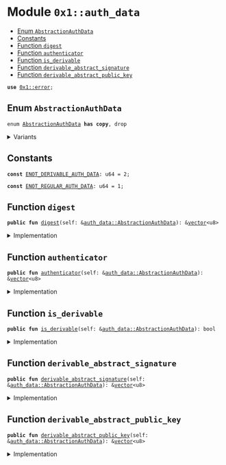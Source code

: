 
<a id="0x1_auth_data"></a>

# Module `0x1::auth_data`



-  [Enum `AbstractionAuthData`](#0x1_auth_data_AbstractionAuthData)
-  [Constants](#@Constants_0)
-  [Function `digest`](#0x1_auth_data_digest)
-  [Function `authenticator`](#0x1_auth_data_authenticator)
-  [Function `is_derivable`](#0x1_auth_data_is_derivable)
-  [Function `derivable_abstract_signature`](#0x1_auth_data_derivable_abstract_signature)
-  [Function `derivable_abstract_public_key`](#0x1_auth_data_derivable_abstract_public_key)


<pre><code><b>use</b> <a href="../../cedra-stdlib/../move-stdlib/doc/error.md#0x1_error">0x1::error</a>;
</code></pre>



<a id="0x1_auth_data_AbstractionAuthData"></a>

## Enum `AbstractionAuthData`



<pre><code>enum <a href="auth_data.md#0x1_auth_data_AbstractionAuthData">AbstractionAuthData</a> <b>has</b> <b>copy</b>, drop
</code></pre>



<details>
<summary>Variants</summary>


<details>
<summary>V1</summary>


<details>
<summary>Fields</summary>


<dl>
<dt>
<code>digest: <a href="../../cedra-stdlib/../move-stdlib/doc/vector.md#0x1_vector">vector</a>&lt;u8&gt;</code>
</dt>
<dd>

</dd>
<dt>
<code>authenticator: <a href="../../cedra-stdlib/../move-stdlib/doc/vector.md#0x1_vector">vector</a>&lt;u8&gt;</code>
</dt>
<dd>

</dd>
</dl>


</details>

</details>

<details>
<summary>DerivableV1</summary>


<details>
<summary>Fields</summary>


<dl>
<dt>
<code>digest: <a href="../../cedra-stdlib/../move-stdlib/doc/vector.md#0x1_vector">vector</a>&lt;u8&gt;</code>
</dt>
<dd>

</dd>
<dt>
<code>abstract_signature: <a href="../../cedra-stdlib/../move-stdlib/doc/vector.md#0x1_vector">vector</a>&lt;u8&gt;</code>
</dt>
<dd>

</dd>
<dt>
<code>abstract_public_key: <a href="../../cedra-stdlib/../move-stdlib/doc/vector.md#0x1_vector">vector</a>&lt;u8&gt;</code>
</dt>
<dd>

</dd>
</dl>


</details>

</details>

</details>

<a id="@Constants_0"></a>

## Constants


<a id="0x1_auth_data_ENOT_DERIVABLE_AUTH_DATA"></a>



<pre><code><b>const</b> <a href="auth_data.md#0x1_auth_data_ENOT_DERIVABLE_AUTH_DATA">ENOT_DERIVABLE_AUTH_DATA</a>: u64 = 2;
</code></pre>



<a id="0x1_auth_data_ENOT_REGULAR_AUTH_DATA"></a>



<pre><code><b>const</b> <a href="auth_data.md#0x1_auth_data_ENOT_REGULAR_AUTH_DATA">ENOT_REGULAR_AUTH_DATA</a>: u64 = 1;
</code></pre>



<a id="0x1_auth_data_digest"></a>

## Function `digest`



<pre><code><b>public</b> <b>fun</b> <a href="auth_data.md#0x1_auth_data_digest">digest</a>(self: &<a href="auth_data.md#0x1_auth_data_AbstractionAuthData">auth_data::AbstractionAuthData</a>): &<a href="../../cedra-stdlib/../move-stdlib/doc/vector.md#0x1_vector">vector</a>&lt;u8&gt;
</code></pre>



<details>
<summary>Implementation</summary>


<pre><code><b>public</b> <b>fun</b> <a href="auth_data.md#0x1_auth_data_digest">digest</a>(self: &<a href="auth_data.md#0x1_auth_data_AbstractionAuthData">AbstractionAuthData</a>): &<a href="../../cedra-stdlib/../move-stdlib/doc/vector.md#0x1_vector">vector</a>&lt;u8&gt; {
    &self.digest
}
</code></pre>



</details>

<a id="0x1_auth_data_authenticator"></a>

## Function `authenticator`



<pre><code><b>public</b> <b>fun</b> <a href="auth_data.md#0x1_auth_data_authenticator">authenticator</a>(self: &<a href="auth_data.md#0x1_auth_data_AbstractionAuthData">auth_data::AbstractionAuthData</a>): &<a href="../../cedra-stdlib/../move-stdlib/doc/vector.md#0x1_vector">vector</a>&lt;u8&gt;
</code></pre>



<details>
<summary>Implementation</summary>


<pre><code><b>public</b> <b>fun</b> <a href="auth_data.md#0x1_auth_data_authenticator">authenticator</a>(self: &<a href="auth_data.md#0x1_auth_data_AbstractionAuthData">AbstractionAuthData</a>): &<a href="../../cedra-stdlib/../move-stdlib/doc/vector.md#0x1_vector">vector</a>&lt;u8&gt; {
    <b>assert</b>!(self is V1, <a href="../../cedra-stdlib/../move-stdlib/doc/error.md#0x1_error_invalid_argument">error::invalid_argument</a>(<a href="auth_data.md#0x1_auth_data_ENOT_REGULAR_AUTH_DATA">ENOT_REGULAR_AUTH_DATA</a>));
    &self.authenticator
}
</code></pre>



</details>

<a id="0x1_auth_data_is_derivable"></a>

## Function `is_derivable`



<pre><code><b>public</b> <b>fun</b> <a href="auth_data.md#0x1_auth_data_is_derivable">is_derivable</a>(self: &<a href="auth_data.md#0x1_auth_data_AbstractionAuthData">auth_data::AbstractionAuthData</a>): bool
</code></pre>



<details>
<summary>Implementation</summary>


<pre><code><b>public</b> <b>fun</b> <a href="auth_data.md#0x1_auth_data_is_derivable">is_derivable</a>(self: &<a href="auth_data.md#0x1_auth_data_AbstractionAuthData">AbstractionAuthData</a>): bool {
    self is DerivableV1
}
</code></pre>



</details>

<a id="0x1_auth_data_derivable_abstract_signature"></a>

## Function `derivable_abstract_signature`



<pre><code><b>public</b> <b>fun</b> <a href="auth_data.md#0x1_auth_data_derivable_abstract_signature">derivable_abstract_signature</a>(self: &<a href="auth_data.md#0x1_auth_data_AbstractionAuthData">auth_data::AbstractionAuthData</a>): &<a href="../../cedra-stdlib/../move-stdlib/doc/vector.md#0x1_vector">vector</a>&lt;u8&gt;
</code></pre>



<details>
<summary>Implementation</summary>


<pre><code><b>public</b> <b>fun</b> <a href="auth_data.md#0x1_auth_data_derivable_abstract_signature">derivable_abstract_signature</a>(self: &<a href="auth_data.md#0x1_auth_data_AbstractionAuthData">AbstractionAuthData</a>): &<a href="../../cedra-stdlib/../move-stdlib/doc/vector.md#0x1_vector">vector</a>&lt;u8&gt; {
    <b>assert</b>!(self is DerivableV1, <a href="../../cedra-stdlib/../move-stdlib/doc/error.md#0x1_error_invalid_argument">error::invalid_argument</a>(<a href="auth_data.md#0x1_auth_data_ENOT_REGULAR_AUTH_DATA">ENOT_REGULAR_AUTH_DATA</a>));
    &self.abstract_signature
}
</code></pre>



</details>

<a id="0x1_auth_data_derivable_abstract_public_key"></a>

## Function `derivable_abstract_public_key`



<pre><code><b>public</b> <b>fun</b> <a href="auth_data.md#0x1_auth_data_derivable_abstract_public_key">derivable_abstract_public_key</a>(self: &<a href="auth_data.md#0x1_auth_data_AbstractionAuthData">auth_data::AbstractionAuthData</a>): &<a href="../../cedra-stdlib/../move-stdlib/doc/vector.md#0x1_vector">vector</a>&lt;u8&gt;
</code></pre>



<details>
<summary>Implementation</summary>


<pre><code><b>public</b> <b>fun</b> <a href="auth_data.md#0x1_auth_data_derivable_abstract_public_key">derivable_abstract_public_key</a>(self: &<a href="auth_data.md#0x1_auth_data_AbstractionAuthData">AbstractionAuthData</a>): &<a href="../../cedra-stdlib/../move-stdlib/doc/vector.md#0x1_vector">vector</a>&lt;u8&gt; {
    <b>assert</b>!(self is DerivableV1, <a href="../../cedra-stdlib/../move-stdlib/doc/error.md#0x1_error_invalid_argument">error::invalid_argument</a>(<a href="auth_data.md#0x1_auth_data_ENOT_DERIVABLE_AUTH_DATA">ENOT_DERIVABLE_AUTH_DATA</a>));
    &self.abstract_public_key
}
</code></pre>



</details>


[move-book]: https://cedra.dev/move/book/SUMMARY
